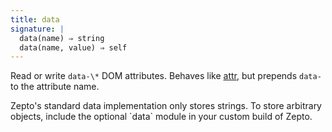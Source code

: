 ```yaml
---
title: data
signature: |
  data(name) ⇒ string
  data(name, value) ⇒ self
---
```


Read or write `data-\*` DOM attributes. Behaves like [attr](#attr), but prepends
`data-` to the attribute name.

<p class=compat>
  Zepto's standard data implementation only stores strings. 
  To store arbitrary objects, include the optional `data` module 
  in your custom build of Zepto.
</p>
